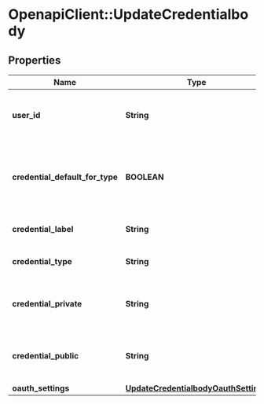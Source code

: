 # OpenapiClient::UpdateCredentialbody

## Properties
Name | Type | Description | Notes
------------ | ------------- | ------------- | -------------
**user_id** | **String** | GUID for which the credentials are being created. | 
**credential_default_for_type** | **BOOLEAN** | Whether these are the default credentials for the request type | 
**credential_label** | **String** | Label for the credential | 
**credential_type** | **String** | The credential type | 
**credential_private** | **String** | Private key or password depending on the type | 
**credential_public** | **String** | Public key or password depending on the type | 
**oauth_settings** | [**UpdateCredentialbodyOauthSettings**](UpdateCredentialbodyOauthSettings.md) |  | [optional] 


